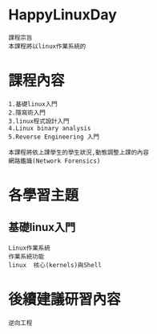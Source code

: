 # HappyLinuxDay
```
課程宗旨
本課程將以linux作業系統的

```

# 課程內容
```
1.基礎linux入門
2.隱寫術入門
3.linux程式設計入門
4.Linux binary analysis
5.Reverse Engineering 入門
```
```
本課程將依上課學生的學生狀況,動態調整上課的內容
網路鑑識(Network Forensics)
```

# 各學習主題
## 基礎linux入門
```
Linux作業系統
作業系統功能
linux  核心(kernels)與Shell
```
# 後續建議研習內容
```
逆向工程
```
